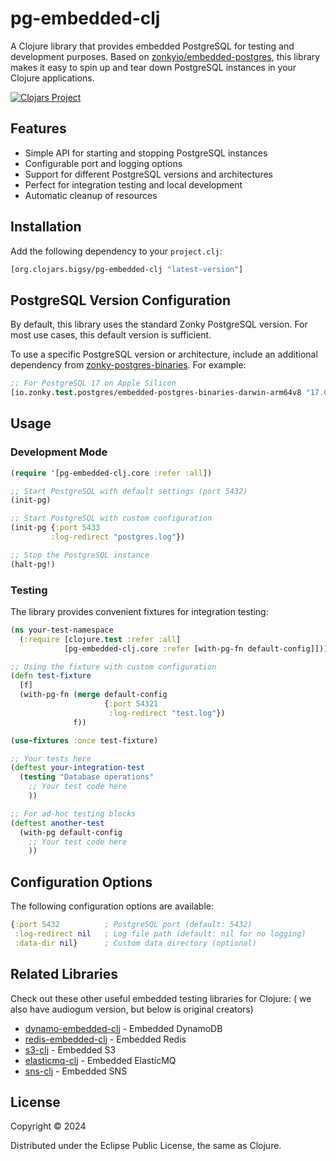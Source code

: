 # pg-embedded-clj

A Clojure library that provides embedded PostgreSQL for testing and development purposes. Based on [zonkyio/embedded-postgres](https://github.com/zonkyio/embedded-postgres), this library makes it easy to spin up and tear down PostgreSQL instances in your Clojure applications.

[![Clojars Project](https://img.shields.io/clojars/v/org.clojars.bigsy/pg-embedded-clj.svg)](https://clojars.org/org.clojars.bigsy/pg-embedded-clj)

## Features

- Simple API for starting and stopping PostgreSQL instances
- Configurable port and logging options
- Support for different PostgreSQL versions and architectures
- Perfect for integration testing and local development
- Automatic cleanup of resources

## Installation

Add the following dependency to your `project.clj`:

```clojure
[org.clojars.bigsy/pg-embedded-clj "latest-version"]
```

## PostgreSQL Version Configuration

By default, this library uses the standard Zonky PostgreSQL version. For most use cases, this default version is sufficient.

To use a specific PostgreSQL version or architecture, include an additional dependency from [zonky-postgres-binaries](https://mvnrepository.com/artifact/io.zonky.test.postgres). For example:

```clojure
;; For PostgreSQL 17 on Apple Silicon
[io.zonky.test.postgres/embedded-postgres-binaries-darwin-arm64v8 "17.0.0"]
```

## Usage

### Development Mode

```clojure
(require '[pg-embedded-clj.core :refer :all])

;; Start PostgreSQL with default settings (port 5432)
(init-pg)

;; Start PostgreSQL with custom configuration
(init-pg {:port 5433
         :log-redirect "postgres.log"})

;; Stop the PostgreSQL instance
(halt-pg!)
```

### Testing

The library provides convenient fixtures for integration testing:

```clojure
(ns your-test-namespace
  (:require [clojure.test :refer :all]
            [pg-embedded-clj.core :refer [with-pg-fn default-config]]))

;; Using the fixture with custom configuration
(defn test-fixture
  [f]
  (with-pg-fn (merge default-config
                     {:port 54321
                      :log-redirect "test.log"})
              f))

(use-fixtures :once test-fixture)

;; Your tests here
(deftest your-integration-test
  (testing "Database operations"
    ;; Your test code here
    ))

;; For ad-hoc testing blocks
(deftest another-test
  (with-pg default-config
    ;; Your test code here
    ))
```

## Configuration Options

The following configuration options are available:

```clojure
{:port 5432          ; PostgreSQL port (default: 5432)
 :log-redirect nil   ; Log file path (default: nil for no logging)
 :data-dir nil}      ; Custom data directory (optional)
```

## Related Libraries

Check out these other useful embedded testing libraries for Clojure: ( we also have audiogum version, but below is original creators)

* [dynamo-embedded-clj](https://github.com/Bigsy/dynamo-embedded-clj) - Embedded DynamoDB
* [redis-embedded-clj](https://github.com/Bigsy/redis-embedded-clj) - Embedded Redis
* [s3-clj](https://github.com/Bigsy/s3-clj) - Embedded S3
* [elasticmq-clj](https://github.com/Bigsy/elasticmq-clj) - Embedded ElasticMQ
* [sns-clj](https://github.com/Bigsy/sns-clj) - Embedded SNS

## License

Copyright © 2024

Distributed under the Eclipse Public License, the same as Clojure.
